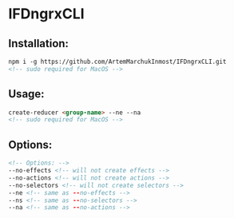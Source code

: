 # IFDngrxCLI

## Installation:
```html
npm i -g https://github.com/ArtemMarchukInmost/IFDngrxCLI.git
<!-- sudo required for MacOS -->
  ```
  
## Usage:
```html
create-reducer <group-name> --ne --na
<!-- sudo required for MacOS -->
  ```
  
## Options:
```html
<!-- Options: -->
--no-effects <!-- will not create effects -->
--no-actions <!-- will not create actions -->
--no-selectors <!-- will not create selectors -->
--ne <!-- same as --no-effects -->
--ns <!-- same as --no-selectors -->
--na <!-- same as --no-actions -->
```
